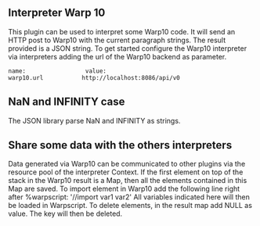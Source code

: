 ## Interpreter Warp 10

This plugin can be used to interpret some Warp10 code. It will send an HTTP post to Warp10 with the current paragraph strings.
The result provided is a JSON string. 
To get started configure the Warp10 interpreter via interpreters adding the url of the Warp10 backend as parameter.
```
name:                 value:
warp10.url           http://localhost:8086/api/v0
```

## NaN and INFINITY case
The JSON library parse NaN and INFINITY as strings.

## Share some data with the others interpreters

Data generated via Warp10 can be communicated to other plugins via the resource pool of the interpreter Context.
If the first element on top of the stack in the Warp10 result is a Map, then all the elements contained in this Map are saved.
To import element in Warp10 add the following line right after %warpscript: '//import var1 var2'
All variables indicated here will then be loaded in Warpscript.
To delete elements, in the result map add NULL as value. The key will then be deleted.
